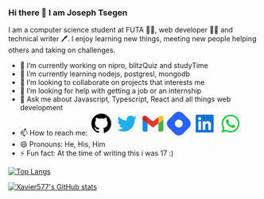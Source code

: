### Hi there 👋 I am Joseph Tsegen

<head>
<link href='https://unpkg.com/boxicons@2.0.9/css/boxicons.min.css' rel='stylesheet'>
</head>

I am a computer science student at FUTA 🧑‍🎓, web developer 👨‍💻 and technical writer 🖊️.
I enjoy learning new things, meeting new people helping others and taking on challenges.

- 🔭 I’m currently working on nipro, blitzQuiz and studyTime
- 🌱 I’m currently learning nodejs, postgresl, mongodb
- 👯 I’m looking to collaborate on projects that interests me
- 🤔 I’m looking for help with getting a job or an internship
- 💬 Ask me about Javascript, Typescript, React and all things web development
- 📫 How to reach me: [![github_icon](./icons/github.svg)](http://github.com/Xavier577)
  [![twitter_icon](./icons/twitter.svg)](https://twitter.com/Tsegs_tech)
  [![gmail_icon](./icons/gmail.svg)](mailto:josephtsegen10@gmail.com)
  [![hashnode_icon](./icons/hashnode.svg)](https://hashnode.com/@xavier577)
  [![linkedIn_icon](./icons/linkedin.svg)](https://www.linkedin.com/in/joseph-tsegen-b023a11b8/)
  [![whatsapp_icon](./icons/whatsapp.svg)](https://wa.me/2348050896109)
- 😄 Pronouns: He, His, Him
- ⚡ Fun fact: At the time of writing this i was 17 :)

[![Top Langs](https://github-readme-stats.vercel.app/api/top-langs/?username=Xavier577&layout=compact&theme=dark)](https://github.com/Xaiver577/github-readme-stats)

[![Xavier577's GitHub stats](https://github-readme-stats.vercel.app/api?username=xavier577&theme=dark)](https://github.com/xavier577/github-readme-stats)
